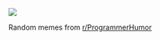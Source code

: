 ![](https://preview.redd.it/p9m0kajvljie1.png?width=640&crop=smart&auto=webp&s=ced25f2ed060263596646a0825a034c4509275aa)

 Random memes from [r/ProgrammerHumor](https://www.reddit.com/r/ProgrammerHumor/)
